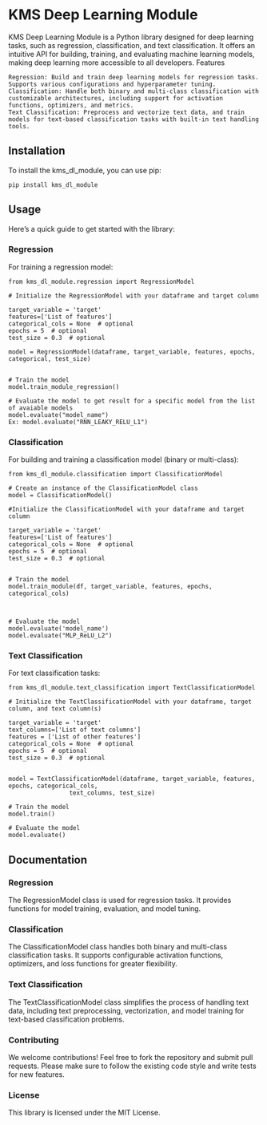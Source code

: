 

# KMS Deep Learning Module

KMS Deep Learning Module is a Python library designed for deep learning tasks, such as regression, classification, and text classification. It offers an intuitive API for building, training, and evaluating machine learning models, making deep learning more accessible to all developers.
Features

    Regression: Build and train deep learning models for regression tasks. Supports various configurations and hyperparameter tuning.
    Classification: Handle both binary and multi-class classification with customizable architectures, including support for activation functions, optimizers, and metrics.
    Text Classification: Preprocess and vectorize text data, and train models for text-based classification tasks with built-in text handling tools.

## Installation

To install the kms_dl_module, you can use pip:

```
pip install kms_dl_module
```
## Usage

Here’s a quick guide to get started with the library:

### Regression

For training a regression model:

```
from kms_dl_module.regression import RegressionModel

# Initialize the RegressionModel with your dataframe and target column

target_variable = 'target'
features=['List of features']
categorical_cols = None  # optional
epochs = 5  # optional
test_size = 0.3  # optional

model = RegressionModel(dataframe, target_variable, features, epochs, categorical, test_size)


# Train the model
model.train_module_regression()

# Evaluate the model to get result for a specific model from the list of avaiable models
model.evaluate("model_name")
Ex: model.evaluate("RNN_LEAKY_RELU_L1")

```

### Classification

For building and training a classification model (binary or multi-class):

```
from kms_dl_module.classification import ClassificationModel

# Create an instance of the ClassificationModel class
model = ClassificationModel()

#Initialize the ClassificationModel with your dataframe and target column

target_variable = 'target'
features=['List of features']
categorical_cols = None  # optional
epochs = 5  # optional
test_size = 0.3  # optional


# Train the model
model.train_module(df, target_variable, features, epochs, categorical_cols)



# Evaluate the model
model.evaluate('model_name')
model.evaluate("MLP_ReLU_L2")
```

### Text Classification

For text classification tasks:

```
from kms_dl_module.text_classification import TextClassificationModel

# Initialize the TextClassificationModel with your dataframe, target column, and text column(s)

target_variable = 'target'
text_columns=['List of text columns']
features = ['List of other features']
categorical_cols = None  # optional
epochs = 5  # optional
test_size = 0.3  # optional


model = TextClassificationModel(dataframe, target_variable, features, epochs, categorical_cols,
                 text_columns, test_size)

# Train the model
model.train()

# Evaluate the model
model.evaluate()

```

## Documentation

### Regression

The RegressionModel class is used for regression tasks. It provides functions for model training, evaluation, and model tuning.

### Classification

The ClassificationModel class handles both binary and multi-class classification tasks. It supports configurable activation functions, optimizers, and loss functions for greater flexibility.

### Text Classification

The TextClassificationModel class simplifies the process of handling text data, including text preprocessing, vectorization, and model training for text-based classification problems.

### Contributing

We welcome contributions! Feel free to fork the repository and submit pull requests. Please make sure to follow the existing code style and write tests for new features.

### License

This library is licensed under the MIT License.
